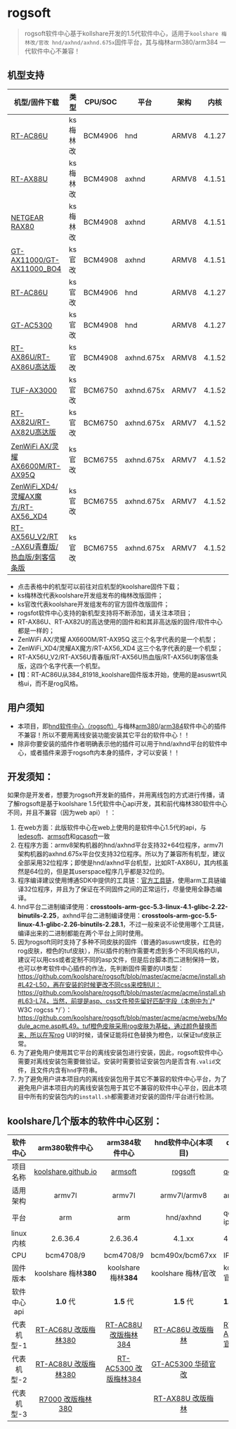 #  **rogsoft**

> rogsoft软件中心基于kollshare开发的1.5代软件中心，适用于`koolshare 梅林改/官改 hnd/axhnd/axhnd.675x`固件平台，其与梅林arm380/arm384 一代软件中心不兼容！

## 机型支持

| 机型/固件下载                                                | 类型     | CPU/SOC | 平台       | 架构  | 内核   | 皮肤               |
| ------------------------------------------------------------ | -------- | ------- | ---------- | ----- | ------ | ------------------ |
| [RT-AC86U](http://koolshare.cn/thread-127878-1-1.html)       | ks梅林改 | BCM4906 | hnd        | ARMV8 | 4.1.27 | asuswrt            |
| [RT-AX88U](http://koolshare.cn/thread-158199-1-1.html)       | ks梅林改 | BCM4908 | axhnd      | ARMV8 | 4.1.51 | asuswrt            |
| [NETGEAR RAX80](https://koolshare.cn/thread-177255-1-1.html) | ks梅林改 | BCM4908 | axhnd      | ARMV8 | 4.1.51 | asuswrt            |
| [GT-AX11000/GT-AX11000_BO4](http://koolshare.cn/thread-159465-1-1.html) | ks官改   | BCM4908 | axhnd      | ARMV8 | 4.1.51 | rog  (红色)        |
| [RT-AC86U](http://koolshare.cn/thread-139965-1-1.html)       | ks官改   | BCM4906 | hnd        | ARMV8 | 4.1.27 | rog  (红色)**[1]** |
| [GT-AC5300](http://koolshare.cn/thread-130902-1-1.html)      | ks官改   | BCM4908 | hnd        | ARMV8 | 4.1.27 | rog  (红色)        |
| [RT-AX86U/RT-AX86U高达版](https://koolshare.cn/thread-181845-1-1.html) | ks官改   | BCM4908 | axhnd.675x | ARMV8 | 4.1.52 | asuswrt            |
| [TUF-AX3000](https://koolshare.cn/thread-179968-1-1.html)    | ks官改   | BCM6750 | axhnd.675x | ARMV7 | 4.1.52 | tuf（橙色）        |
| [RT-AX82U/RT-AX82U高达版](https://koolshare.cn/thread-xxxxxx-1-1.html) | ks官改   | BCM6750 | axhnd.675x | ARMV7 | 4.1.52 | asuswrt            |
| [ZenWiFi AX/灵耀 AX6600M/RT-AX95Q](https://koolshare.cn/thread-187704-1-1.html) | ks官改   | BCM6755 | axhnd.675x | ARMV7 | 4.1.52 | asuswrt            |
| [ZenWiFi_XD4/灵耀AX魔方/RT-AX56_XD4](https://koolshare.cn/thread-187744-1-1.html) | ks官改   | BCM6755 | axhnd.675x | ARMV7 | 4.1.52 | asuswrt            |
| [RT-AX56U_V2/RT-AX6U青春版/热血版/刺客信条版](https://koolshare.cn/thread-188683-1-1.html) | ks官改   | BCM6755 | axhnd.675x | ARMV7 | 4.1.52 | asuswrt            |

- 点击表格中的机型可以前往对应机型的koolshare固件下载；
- ks梅林改代表koolshare开发组发布的梅林改版固件；
- ks官改代表koolshare开发组发布的官方固件改版固件；
- rogsfot软件中心支持的新机型支持将不断添加，请关注本项目；
- RT-AX86U、RT-AX82U的高达使用的固件和和其非高达版的固件/软件中心都是一样的；
- ZenWiFi AX/灵耀 AX6600M/RT-AX95Q 这三个名字代表的是一个机型；
- ZenWiFi_XD4/灵耀AX魔方/RT-AX56_XD4 这三个名字代表的是一个机型；
- RT-AX56U_V2/RT-AX56U青春版/RT-AX56U热血版/RT-AX56U刺客信条版，这四个名字代表一个机型。
- **[1]**：RT-AC86U从384_81918_koolshare固件版本开始，使用的是asuswrt风格ui，而不是rog风格。

## 用户须知

- 本项目，即[hnd软件中心（rogsoft）](hnd/axhnd软件中心（rogsoft）)与梅林[arm380](https://github.com/koolshare/koolshare.github.io)/[arm384](https://github.com/koolshare/armsoft)软件中心的插件不兼容！所以不要用离线安装功能安装其它平台的软件中心！！
- 除非你要安装的插件作者明确表示他的插件可以用于hnd/axhnd平台的软件中心，或者插件来源于rogsoft内本身的插件，才可以安装！！

## 开发须知：

如果你是开发者，想要为rogsoft开发新的插件，并用离线包的方式进行传播，请了解rogsoft是基于koolshare 1.5代软件中心api开发，其和前代梅林380软件中心不同，并且不兼容（因为web api）！：

1. 在web方面：此版软件中心在web上使用的是软件中心1.5代的api，与[ledesoft](https://github.com/koolshare/ledesoft)、[armsoft](https://github.com/koolshare/armsoft)和[qcasoft](https://github.com/koolshare/qcasoft)一致
2. 在程序方面：armv8架构机器的hnd/axhnd平台支持32+64位程序，armv7l架构机器的axhnd.675x平台仅支持32位程序。所以为了兼容所有机型，建议全部采用32位程序；即使是hnd/axhnd平台机型，比如RT-AX86U，其内核虽然是64位的，但是其userspace程序几乎都是32位的。
3. 程序编译建议使用博通SDK中提供的工具链：[官方工具链](https://github.com/RMerl/am-toolchains/tree/master/brcm-arm-hnd)，使用arm工具链编译32位程序，并且为了保证在不同固件之间的正常运行，尽量使用全静态编译。
4. hnd平台二进制编译使用：**crosstools-arm-gcc-5.3-linux-4.1-glibc-2.22-binutils-2.25**，axhnd平台二进制编译使用：**crosstools-arm-gcc-5.5-linux-4.1-glibc-2.26-binutils-2.28.1**，不过一般来说不论使用哪个工具链，编译出来的二进制都能在两个平台上同时使用。
5. 因为rogsoft同时支持了多种不同皮肤的固件（普通的asuswrt皮肤，红色的rog皮肤，橙色的tuf皮肤），所以插件的制作需要考虑到多个不同风格的UI，建议可以用css或者定制不同的asp文件，但是后台脚本而二进制保持一致，也可以参考软件中心插件的作法，先判断固件需要的UI类型：https://github.com/koolshare/rogsoft/blob/master/acme/acme/install.sh#L42-L50，再在安装的时候更改不同css来控制UI：https://github.com/koolshare/rogsoft/blob/master/acme/acme/install.sh#L63-L74，当然，前提是asp、css文件预先留好匹配字段（本例中为`/* W3C rogcss */`）：https://github.com/koolshare/rogsoft/blob/master/acme/acme/webs/Module_acme.asp#L49。tuf橙色皮肤采用rog皮肤为基础，通过颜色替换而来，所以在写rog UI的时候，请保证能将红色替换为橙色，以保证tuf皮肤正常。
6. 为了避免用户使用其它平台的离线安装包进行安装，因此，rogsoft软件中心需要对离线安装包需要做验证。安装时需要验证安装包内是否含有`.valid`文件，且文件内含有`hnd`字符串。
7. 为了避免用户讲本项目内的离线安装包用于其它不兼容的软件中心平台，为了避免用户讲本项目内的离线安装包用于其它不兼容的软件中心平台，因此本项目中所有的安装包内的`install.sh`都需要进对安装的固件/平台进行检测。

## **koolshare几个版本的软件中心区别：**

|  软件中心   |                        arm380软件中心                        |                        arm384软件中心                        |                     hnd软件中心(本项目)                      | qca软件中心                                                  |                    软路由-酷软                    |
| :---------: | :----------------------------------------------------------: | :----------------------------------------------------------: | :----------------------------------------------------------: | ------------------------------------------------------------ | :-----------------------------------------------: |
|  项目名称   | [koolshare.github.io](https://github.com/koolshare/koolshare.github.io) |       [armsoft](https://github.com/koolshare/armsoft)        |       [rogsoft](https://github.com/koolshare/rogsoft)        | [qcasoft](https://github.com/koolshare/qcasoft)              | [ledesoft](https://github.com/koolshare/ledesoft) |
|  适用架构   |                            armv7l                            |                            armv7l                            |                         armv7l/armv8                         | armv7l                                                       |                        x64                        |
|    平台     |                             arm                              |                             arm                              |                          hnd/axhnd                           | qca-ipq806x                                                  |                     by fw867                      |
|  linux内核  |                           2.6.36.4                           |                           2.6.36.4                           |                            4.1.xx                            | 4.4.60                                                       |                       很新                        |
|     CPU     |                          bcm4708/9                           |                          bcm4708/9                           |                       bcm490x/bcm67xx                        | IPQ8074                                                      |                     intel/AMD                     |
|  固件版本   |                    koolshare 梅林**380**                     |                    koolshare 梅林**384**                     |                     koolshare 梅林/官改                      | koolshare 官改                                               |                   OpenWRT/LEDE                    |
| 软件中心api |                          **1.0** 代                          |                          **1.5** 代                          |                          **1.5** 代                          | **1.5** 代                                                   |                    **1.5** 代                     |
| 代表机型-1  | [RT-AC68U 改版梅林380](https://koolshare.cn/thread-139322-1-1.html) | [RT-AC88U 改版梅林384](https://koolshare.cn/thread-164857-1-1.html) | [RT-AC86U 改版梅林](https://koolshare.cn/thread-127878-1-1.html) | [RT-AX89X 官改固件](https://koolshare.cn/thread-188090-1-1.html) |                         \                         |
| 代表机型-2  | [RT-AC88U 改版梅林380](https://koolshare.cn/thread-139322-1-1.html) | [RT-AC5300 改版梅林384](https://koolshare.cn/thread-164857-1-1.html) | [GT-AC5300 华硕官改](https://koolshare.cn/thread-130902-1-1.html) |                                                              |                         \                         |
| 代表机型-3  | [R7000 改版梅林380](https://koolshare.cn/thread-139324-1-1.html) |                                                              | [RT-AX88U 改版梅林](https://koolshare.cn/thread-158199-1-1.html) |                                                              |                         \                         |

